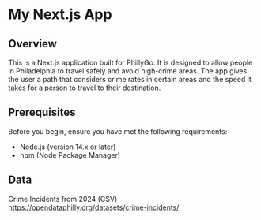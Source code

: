 # My Next.js App

## Overview

This is a Next.js application built for PhillyGo. It is designed to allow people in Philadelphia to travel safely and avoid high-crime areas. The app gives the user a path that considers crime rates in certain areas and the speed it takes for a person to travel to their destination.

## Prerequisites

Before you begin, ensure you have met the following requirements:

- Node.js (version 14.x or later)
- npm (Node Package Manager)


## Data

Crime Incidents from 2024 (CSV) 
https://opendataphilly.org/datasets/crime-incidents/
